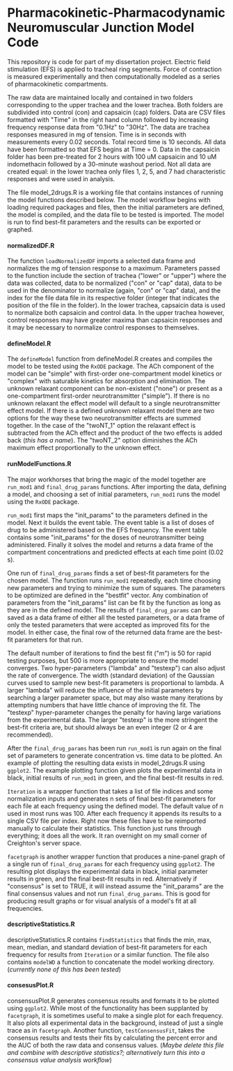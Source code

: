# Pharmacokinetic-Pharmacodynamic Neuromuscular Junction Model Code

This repository is code for part of my dissertation project.  Electric field stimulation (EFS) is applied to tracheal ring segments. Force of contraction is measured experimentally and then computationally modeled as a series of pharmacokinetic compartments.

The raw data are maintained locally and contained in two folders corresponding to the upper trachea and the lower trachea. Both folders are subdivided into control (con) and capsaicin (cap) folders.  Data are CSV files formatted with "Time" in the right hand column followed by increasing frequency response data from "0.1Hz" to "30Hz". The data are trachea responses measured in mg of tension. Time is in seconds with measurements every 0.02 seconds.  Total record time is 10 seconds.  All data have been formatted so that EFS begins at Time = 0. Data in the capsaicin folder has been pre-treated for 2 hours with 100 uM capsaicin and 10 uM indomethacin followed by a 30-minute washout period.  Not all data are created equal: in the lower trachea only files 1, 2, 5, and 7 had characteristic responses and were used in analysis.

The file model_2drugs.R is a working file that contains instances of running the model functions described below. The model workflow begins with loading required packages and files, then the initial parameters are defined, the model is compiled, and the data file to be tested is imported.  The model is run to find best-fit parameters and the results can be exported or graphed.

#### normalizedDF.R

The function `loadNormalizedDF` imports a selected data frame and normalizes the mg of tension response to a maximum. Parameters passed to the function include the section of trachea ("lower" or "upper") where the data was collected, data to be normalized ("con" or "cap" data), data to be used in the denominator to normalize (again, "con" or "cap" data), and the index for the file data file in its respective folder (integer that indicates the position of the file in the folder). In the lower trachea, capsaicin data is used to normalize both capsaicin and control data.  In the upper trachea however, control responses may have greater maxima than capsaicin responses and it may be necessary to normalize control responses to themselves.

#### defineModel.R

The `defineModel` function from defineModel.R creates and compiles the model to be tested using the `RxODE` package.  The ACh component of the model can be "simple" with first-order one-compartment model kinetics or "complex" with saturable kinetics for absorption and elimination. The unknown relaxant component can be non-existent ("none") or present as a one-compartment first-order neurotransmitter ("simple"). If there is no unknown relaxant the effect model will default to a single neurotransmitter effect model.  If there is a defined unknown relaxant model there are two options for the way these two neurotransmitter effects are summed together. In the case of the "twoNT_1" option the relaxant effect is subtracted from the ACh effect and the product of the two effects is added back (*this has a name*). The "twoNT_2" option diminishes the ACh maximum effect proportionally to the unknown effect.

#### runModelFunctions.R

The major workhorses that bring the magic of the model together are `run_mod1` and `final_drug_params` functions. After importing the data, defining a model, and choosing a set of initial parameters, `run_mod1` runs the model using the `RxODE` package.

`run_mod1` first maps the "init_params" to the parameters defined in the model. Next it builds the event table.  The event table is a list of doses of drug to be administered based on the EFS frequency. The event table contains some "init_params" for the doses of neurotransmitter being administered. Finally it solves the model and returns a data frame of the compartment concentrations and predicted effects at each time point (0.02 s).

One run of `final_drug_params` finds a set of best-fit parameters for the chosen model.  The function runs `run_mod1` repeatedly, each time choosing new parameters and trying to minimize the sum of squares.  The parameters to be optimized are defined in the "bestfit" vector. Any combination of parameters from the "init_params" list can be fit by the function as long as they are in the defined model.  The results of `final_drug_params` can be saved as a data frame of either all the tested parameters, or a data frame of only the tested parameters that were accepted as improved fits for the model. In either case, the final row of the returned data frame are the best-fit parameters for that run.

The default number of iterations to find the best fit ("m") is 50 for rapid testing purposes, but 500 is more appropriate to ensure the model converges.  Two hyper-parameters ("lambda" and "testexp") can also adjust the rate of convergence.  The width (standard deviation) of the Gaussian curves used to sample new best-fit parameters is proportional to lambda.  A larger "lambda" will reduce the influence of the initial parameters by searching a larger parameter space, but may also waste many iterations by attempting numbers that have little chance of improving the fit.  The "testexp" hyper-parameter changes the penalty for having large variations from the experimental data.  The larger "testexp" is the more stringent the best-fit criteria are, but should always be an even integer (2 or 4 are recommended).

After the `final_drug_params` has been run `run_mod1` is run again on the final set of parameters to generate concentration vs. time data to be plotted.  An example of plotting the resulting data exists in model_2drugs.R using `ggplot2`. The example plotting function given plots the experimental data in black, initial results of `run_mod1` in green, and the final best-fit results in red.

`Iteration` is a wrapper function that takes a list of file indices and some normalization inputs and generates n sets of final best-fit parameters for each file at each frequency using the defined model.   The default value of n used in most runs was 100. After each frequency it appends its results to a single CSV file per index. Right now these files have to be reimported manually to calculate their statistics. This function just runs through everything; it does all the work.  It ran overnight on my small corner of Creighton's server space.

`facetgraph` is another wrapper function that produces a nine-panel graph of a single run of `final_drug_params` for each frequency using `ggplot2`. The resulting plot displays the experimental data in black, initial parameter results in green, and the final best-fit results in red. Alternatively if "consensus" is set to TRUE, it will instead assume the "init_params" are the final consensus values and not run `final_drug_params`. This is good for producing result graphs or for visual analysis of a model's fit at all frequencies.

#### descriptiveStatistics.R

descriptiveStatistics.R contains `findStatistics` that finds the min, max, mean, median, and standard deviation of best-fit parameters for each frequency for results from `Iteration` or a similar function. The file also contains `modelWD` a function to concatenate the model working directory. (*currently none of this has been tested*)

#### consesusPlot.R

consensusPlot.R generates consensus results and formats it to be plotted using `ggplot2`. While most of the functionality has been supplanted by `facetgraph`, it is sometimes useful to make a single plot for each frequency. It also plots all experimental data in the background, instead of just a single trace as in `facetgraph`.  Another function, `testConsensusFit`, takes the consensus results and tests their fits by calculating the percent error and the AUC of both the raw data and consensus values. (*Maybe delete this file and combine with descriptive statistics?; alternatively turn this into a consensus value analysis workflow*)
